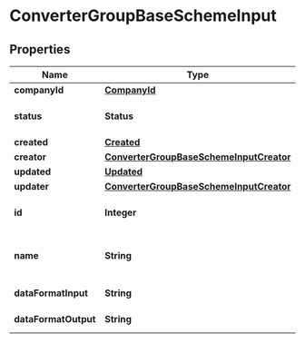 

# ConverterGroupBaseSchemeInput


## Properties

| Name | Type | Description | Notes |
|------------ | ------------- | ------------- | -------------|
|**companyId** | [**CompanyId**](CompanyId.md) |  |  [optional] |
|**status** | **Status** | status (1 - Inactive, 2 - Active) |  |
|**created** | [**Created**](Created.md) |  |  [optional] |
|**creator** | [**ConverterGroupBaseSchemeInputCreator**](ConverterGroupBaseSchemeInputCreator.md) |  |  [optional] |
|**updated** | [**Updated**](Updated.md) |  |  [optional] |
|**updater** | [**ConverterGroupBaseSchemeInputCreator**](ConverterGroupBaseSchemeInputCreator.md) |  |  [optional] |
|**id** | **Integer** | unique data converter group id |  |
|**name** | **String** | data converter group name |  |
|**dataFormatInput** | **String** | Input data format |  |
|**dataFormatOutput** | **String** | Output data format |  |



